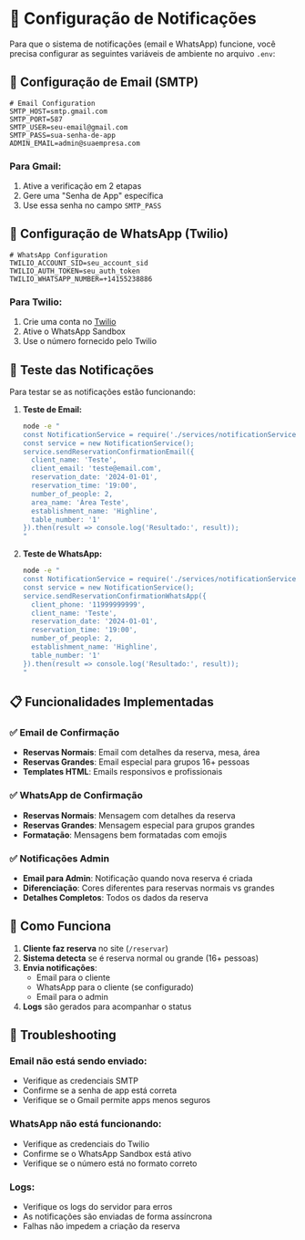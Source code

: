 # 📧 Configuração de Notificações

Para que o sistema de notificações (email e WhatsApp) funcione, você precisa configurar as seguintes variáveis de ambiente no arquivo `.env`:

## 📧 Configuração de Email (SMTP)

```env
# Email Configuration
SMTP_HOST=smtp.gmail.com
SMTP_PORT=587
SMTP_USER=seu-email@gmail.com
SMTP_PASS=sua-senha-de-app
ADMIN_EMAIL=admin@suaempresa.com
```

### Para Gmail:
1. Ative a verificação em 2 etapas
2. Gere uma "Senha de App" específica
3. Use essa senha no campo `SMTP_PASS`

## 📱 Configuração de WhatsApp (Twilio)

```env
# WhatsApp Configuration
TWILIO_ACCOUNT_SID=seu_account_sid
TWILIO_AUTH_TOKEN=seu_auth_token
TWILIO_WHATSAPP_NUMBER=+14155238886
```

### Para Twilio:
1. Crie uma conta no [Twilio](https://www.twilio.com)
2. Ative o WhatsApp Sandbox
3. Use o número fornecido pelo Twilio

## 🧪 Teste das Notificações

Para testar se as notificações estão funcionando:

1. **Teste de Email:**
   ```bash
   node -e "
   const NotificationService = require('./services/notificationService');
   const service = new NotificationService();
   service.sendReservationConfirmationEmail({
     client_name: 'Teste',
     client_email: 'teste@email.com',
     reservation_date: '2024-01-01',
     reservation_time: '19:00',
     number_of_people: 2,
     area_name: 'Área Teste',
     establishment_name: 'Highline',
     table_number: '1'
   }).then(result => console.log('Resultado:', result));
   "
   ```

2. **Teste de WhatsApp:**
   ```bash
   node -e "
   const NotificationService = require('./services/notificationService');
   const service = new NotificationService();
   service.sendReservationConfirmationWhatsApp({
     client_phone: '11999999999',
     client_name: 'Teste',
     reservation_date: '2024-01-01',
     reservation_time: '19:00',
     number_of_people: 2,
     establishment_name: 'Highline',
     table_number: '1'
   }).then(result => console.log('Resultado:', result));
   "
   ```

## 📋 Funcionalidades Implementadas

### ✅ Email de Confirmação
- **Reservas Normais**: Email com detalhes da reserva, mesa, área
- **Reservas Grandes**: Email especial para grupos 16+ pessoas
- **Templates HTML**: Emails responsivos e profissionais

### ✅ WhatsApp de Confirmação
- **Reservas Normais**: Mensagem com detalhes da reserva
- **Reservas Grandes**: Mensagem especial para grupos grandes
- **Formatação**: Mensagens bem formatadas com emojis

### ✅ Notificações Admin
- **Email para Admin**: Notificação quando nova reserva é criada
- **Diferenciação**: Cores diferentes para reservas normais vs grandes
- **Detalhes Completos**: Todos os dados da reserva

## 🔧 Como Funciona

1. **Cliente faz reserva** no site (`/reservar`)
2. **Sistema detecta** se é reserva normal ou grande (16+ pessoas)
3. **Envia notificações**:
   - Email para o cliente
   - WhatsApp para o cliente (se configurado)
   - Email para o admin
4. **Logs** são gerados para acompanhar o status

## 🚨 Troubleshooting

### Email não está sendo enviado:
- Verifique as credenciais SMTP
- Confirme se a senha de app está correta
- Verifique se o Gmail permite apps menos seguros

### WhatsApp não está funcionando:
- Verifique as credenciais do Twilio
- Confirme se o WhatsApp Sandbox está ativo
- Verifique se o número está no formato correto

### Logs:
- Verifique os logs do servidor para erros
- As notificações são enviadas de forma assíncrona
- Falhas não impedem a criação da reserva
